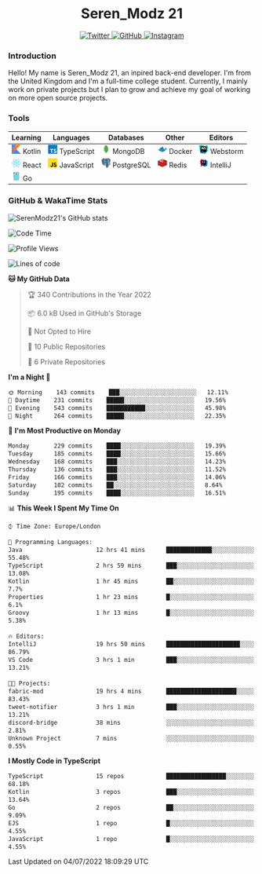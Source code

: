 <div align="center">
  <h1>Seren_Modz 21</h1>
  <a href="https://twitter.com/SerenModz21">
    <img alt="Twitter" src="https://img.shields.io/badge/twitter%20-%231DA1F2.svg?&style=for-the-badge&logo=Twitter&logoColor=white">
  </a>
  <a href="https://github.com/SerenModz21">
    <img alt="GitHub" src="https://img.shields.io/badge/github%20-%23121011.svg?&style=for-the-badge&logo=github&logoColor=white">
  </a>
  <a href="https://www.instagram.com/serenmodz21">
    <img alt="Instagram" src="https://img.shields.io/badge/instagram%20-%23E4405F.svg?&style=for-the-badge&logo=Instagram&logoColor=white">
  </a>
</div>

### Introduction

Hello! My name is Seren_Modz 21, an inpired back-end developer. I'm from the United Kingdom and I'm a full-time college student. Currently, I mainly work on private projects but I plan to grow and achieve my goal of working on more open source projects. 

### Tools

 **Learning**                                        | **Languages**                                               | **Databases**                                               | **Other**                                           | **Editors**                                                  
-----------------------------------------------------|-------------------------------------------------------------|-------------------------------------------------------------|-----------------------------------------------------|--------------------------------------------------------------
 <img width="19px" src="./assets/kotlin.svg"> Kotlin | <img width="19px" src="./assets/typescript.svg"> TypeScript | <img width="19px" src="./assets/mongodb.svg"> MongoDB       | <img width="19px" src="./assets/docker.svg"> Docker | <img width="19px" src="./assets/webstorm.svg"> Webstorm      
 <img width="19px" src="./assets/react.svg"> React   | <img width="19px" src="./assets/javascript.svg"> JavaScript | <img width="19px" src="./assets/postgresql.svg"> PostgreSQL | <img width="19px" src="./assets/redis.svg"> Redis   | <img width="19px" src="./assets/intellij-idea.svg"> IntelliJ
 <img width="19px" src="./assets/go.svg"> Go         |                                                             |                                                             |                                                     |                                                                                                               

### GitHub & WakaTime Stats

![SerenModz21's GitHub stats](https://github-readme-stats.vercel.app/api?username=SerenModz21&show_icons=true&theme=dark)

<!--START_SECTION:waka-->
![Code Time](http://img.shields.io/badge/Code%20Time-1%2C426%20hrs%205%20mins-blue)

![Profile Views](http://img.shields.io/badge/Profile%20Views-0-blue)

![Lines of code](https://img.shields.io/badge/From%20Hello%20World%20I%27ve%20Written-15%20Thousand%20lines%20of%20code-blue)

**🐱 My GitHub Data** 

> 🏆 340 Contributions in the Year 2022
 > 
> 📦 6.0 kB Used in GitHub's Storage 
 > 
> 🚫 Not Opted to Hire
 > 
> 📜 10 Public Repositories 
 > 
> 🔑 6 Private Repositories  
 > 
**I'm a Night 🦉** 

```text
🌞 Morning    143 commits    ███░░░░░░░░░░░░░░░░░░░░░░   12.11% 
🌆 Daytime    231 commits    █████░░░░░░░░░░░░░░░░░░░░   19.56% 
🌃 Evening    543 commits    ███████████░░░░░░░░░░░░░░   45.98% 
🌙 Night      264 commits    █████░░░░░░░░░░░░░░░░░░░░   22.35%

```
📅 **I'm Most Productive on Monday** 

```text
Monday       229 commits    ████░░░░░░░░░░░░░░░░░░░░░   19.39% 
Tuesday      185 commits    ████░░░░░░░░░░░░░░░░░░░░░   15.66% 
Wednesday    168 commits    ███░░░░░░░░░░░░░░░░░░░░░░   14.23% 
Thursday     136 commits    ███░░░░░░░░░░░░░░░░░░░░░░   11.52% 
Friday       166 commits    ███░░░░░░░░░░░░░░░░░░░░░░   14.06% 
Saturday     102 commits    ██░░░░░░░░░░░░░░░░░░░░░░░   8.64% 
Sunday       195 commits    ████░░░░░░░░░░░░░░░░░░░░░   16.51%

```


📊 **This Week I Spent My Time On** 

```text
⌚︎ Time Zone: Europe/London

💬 Programming Languages: 
Java                     12 hrs 41 mins      █████████████░░░░░░░░░░░░   55.48% 
TypeScript               2 hrs 59 mins       ███░░░░░░░░░░░░░░░░░░░░░░   13.08% 
Kotlin                   1 hr 45 mins        ██░░░░░░░░░░░░░░░░░░░░░░░   7.7% 
Properties               1 hr 23 mins        █░░░░░░░░░░░░░░░░░░░░░░░░   6.1% 
Groovy                   1 hr 13 mins        █░░░░░░░░░░░░░░░░░░░░░░░░   5.38%

🔥 Editors: 
IntelliJ                 19 hrs 50 mins      █████████████████████░░░░   86.79% 
VS Code                  3 hrs 1 min         ███░░░░░░░░░░░░░░░░░░░░░░   13.21%

🐱‍💻 Projects: 
fabric-mod               19 hrs 4 mins       ████████████████████░░░░░   83.43% 
tweet-notifier           3 hrs 1 min         ███░░░░░░░░░░░░░░░░░░░░░░   13.21% 
discord-bridge           38 mins             ░░░░░░░░░░░░░░░░░░░░░░░░░   2.81% 
Unknown Project          7 mins              ░░░░░░░░░░░░░░░░░░░░░░░░░   0.55%

```

**I Mostly Code in TypeScript** 

```text
TypeScript               15 repos            █████████████████░░░░░░░░   68.18% 
Kotlin                   3 repos             ███░░░░░░░░░░░░░░░░░░░░░░   13.64% 
Go                       2 repos             ██░░░░░░░░░░░░░░░░░░░░░░░   9.09% 
EJS                      1 repo              █░░░░░░░░░░░░░░░░░░░░░░░░   4.55% 
JavaScript               1 repo              █░░░░░░░░░░░░░░░░░░░░░░░░   4.55%

```



 Last Updated on 04/07/2022 18:09:29 UTC
<!--END_SECTION:waka-->
